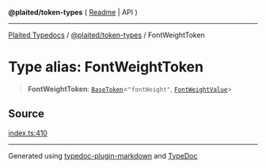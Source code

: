 **@plaited/token-types** ( [Readme](../README.md) \| API )

***

[Plaited Typedocs](../../../modules.md) / [@plaited/token-types](../modules.md) / FontWeightToken

# Type alias: FontWeightToken

> **FontWeightToken**: [`BaseToken`](BaseToken.md)\<`"fontWeight"`, [`FontWeightValue`](FontWeightValue.md)\>

## Source

[index.ts:410](https://github.com/plaited/plaited/blob/95d1a1b/libs/token-types/src/index.ts#L410)

***

Generated using [typedoc-plugin-markdown](https://www.npmjs.com/package/typedoc-plugin-markdown) and [TypeDoc](https://typedoc.org/)
